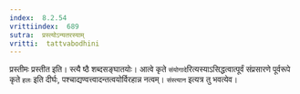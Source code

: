 ```yaml
---
index:  8.2.54
vrittiindex:  689
sutra:  प्रस्त्योऽन्यतरस्याम्
vritti:  tattvabodhini 
---
```


प्रस्तीमः प्रस्तीत इति। स्त्यै ष्ठै शब्दसङ्घातयोः। आत्वे कृते `संयोगादे`रित्यस्याऽसिद्धत्वात्पूर्वं संप्रसारणे पूर्वरूपे कृते `हलः` इति दीर्घः, पश्चाद्यण्वत्त्वादन्तत्वयोर्विरहान्न नत्वम्। `संस्त्यान` इत्यत्र तु भवत्येव। 

